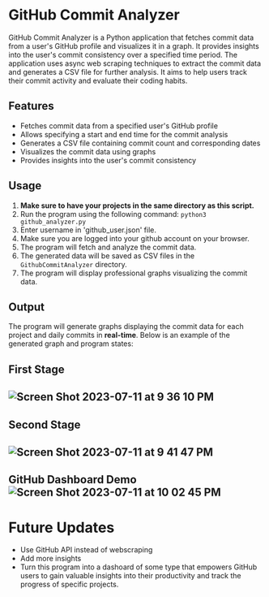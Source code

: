 # GitHub Commit Analyzer
GitHub Commit Analyzer is a Python application that fetches commit data from a user's GitHub profile and visualizes it in a graph. It provides insights into the user's commit consistency over a specified time period. The application uses async web scraping techniques to extract the commit data and generates a CSV file for further analysis. It aims to help users track their commit activity and evaluate their coding habits.

## Features
- Fetches commit data from a specified user's GitHub profile
- Allows specifying a start and end time for the commit analysis
- Generates a CSV file containing commit count and corresponding dates
- Visualizes the commit data using graphs
- Provides insights into the user's commit consistency

## Usage

1. **Make sure to have your projects in the same directory as this script.**
2. Run the program using the following command:
        ```
        python3 github_analyzer.py
        ```
3. Enter username in 'github_user.json' file.
4. Make sure you are logged into your github account on your browser.
5. The program will fetch and analyze the commit data.
6. The generated data will be saved as CSV files in the `GithubCommitAnalyzer` directory.
7. The program will display professional graphs visualizing the commit data.

## Output

The program will generate graphs displaying the commit data for each project and daily commits in **real-time**. Below is an example of the generated graph and program states:

**First Stage**
---
![Screen Shot 2023-07-11 at 9 36 10 PM](https://github.com/yousefabuz17/GithubCommitAnalyzer/assets/68834704/d3441eec-6f04-4fe0-a320-46a0a8cf51f4)
---
**Second Stage**
---
![Screen Shot 2023-07-11 at 9 41 47 PM](https://github.com/yousefabuz17/GithubCommitAnalyzer/assets/68834704/89a7d968-79bc-4846-b4ce-d7acaf137d0f)
---
**GitHub Dashboard Demo**
![Screen Shot 2023-07-11 at 10 02 45 PM](https://github.com/yousefabuz17/GithubCommitAnalyzer/assets/68834704/f90f8afb-be66-40bd-b688-3611fb36443f)
---
# Future Updates
- Use GitHub API instead of webscraping
- Add more insights
- Turn this program into a dashoard of some type that empowers GitHub users to gain valuable insights into their productivity and track the progress of specific projects. 


